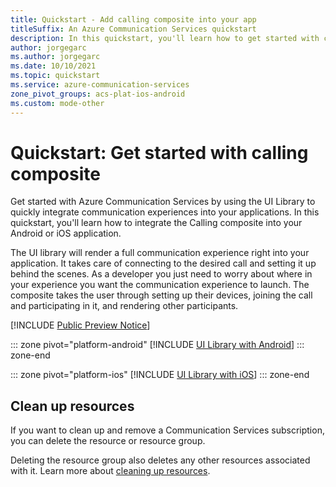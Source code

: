 ```yaml
---
title: Quickstart - Add calling composite into your app
titleSuffix: An Azure Communication Services quickstart
description: In this quickstart, you'll learn how to get started with calling composite from UI Library
author: jorgegarc
ms.author: jorgegarc
ms.date: 10/10/2021
ms.topic: quickstart
ms.service: azure-communication-services
zone_pivot_groups: acs-plat-ios-android
ms.custom: mode-other
---
```


# Quickstart: Get started with calling composite 

Get started with Azure Communication Services by using the UI Library to quickly integrate communication experiences into your applications. In this quickstart, you'll learn how to integrate the Calling composite into your Android or iOS application.

The UI library will render a full communication experience right into your application. It takes care of connecting to the desired call and setting it up behind the scenes. As a developer you just need to worry about where in your experience you want the communication experience to launch. The composite takes the user through setting up their devices, joining the call and participating in it, and rendering other participants.

[!INCLUDE [Public Preview Notice](../../includes/private-preview-include.md)]

::: zone pivot="platform-android"
[!INCLUDE [UI Library with Android](./includes/get-started-call/android.md)]
::: zone-end

::: zone pivot="platform-ios"
[!INCLUDE [UI Library with iOS](./includes/get-started-call/ios.md)]
::: zone-end

## Clean up resources

If you want to clean up and remove a Communication Services subscription, you can delete the resource or resource group.

Deleting the resource group also deletes any other resources associated with it.
Learn more about [cleaning up resources](../create-communication-resource.md#clean-up-resources).
